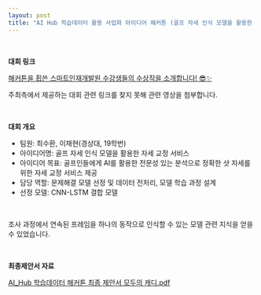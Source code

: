 ```yaml
---
layout: post
title: "AI Hub 학습데이터 활용 사업화 아이디어 해커톤 (골프 자세 인식 모델을 활용한 자세 교정 서비스)"
---
```


<br>

**대회 링크**

[해커톤을 휩쓴 스마트인재개발원 수강생들의 수상작을 소개합니다! 😎✨](https://www.youtube.com/watch?v=wvx-4vcPAcU)

주최측에서 제공하는 대회 관련 링크를 찾지 못해 관련 영상을 첨부합니다.

<br>

**대회 개요**

- 팀원: 최수환, 이채현(경상대, 19학번)
- 아이디어명: 골프 자세 인식 모델을 활용한 자세 교정 서비스
- 아이디어 목표: 골프인들에게 AI를 활용한 전문성 있는 분석으로 정확한 샷 자세를 위한 자세 교정 서비스 제공
- 담당 역할: 문제해결 모델 선정 및 데이터 전처리, 모델 학습 과정 설계
- 선정 모델: CNN-LSTM 결합 모델

<br>

조사 과정에서 연속된 프레임을 하나의 동작으로 인식할 수 있는 모델 관련 지식을 얻을 수 있었습니다.

<br>

**최종제안서 자료**

[AI_Hub 학습데이터 해커톤 최종 제안서 모두의 캐디.pdf](https://github.com/SuhwanMylife/SuhwanMylife.github.io/files/12566035/AI_Hub_._._._._._.pdf)


